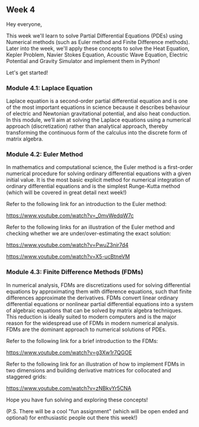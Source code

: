 ## Week 4

Hey everyone,

This week we'll learn to solve Partial Differential Equations (PDEs) using Numerical methods (such as Euler method and Finite Difference methods). Later into the week, we'll apply these concepts to solve the Heat Equation, Kepler Problem, Navier Stokes Equation, Acoustic Wave Equation, Electric Potential and Gravity Simulator and implement them in Python!

Let's get started!


### Module 4.1: Laplace Equation

Laplace equation is a second-order partial differential equation and is one of the most important equations in science because it describes behaviour of electric and Newtonian gravitational potential, and also heat conduction. In this module, we’ll aim at solving the Laplace equations using a numerical approach (discretization) rather than analytical approach, thereby transforming the continuous form of the calculus into the discrete form of matrix algebra.

### Module 4.2: Euler Method 

In mathematics and computational science, the Euler method is a first-order numerical procedure for solving ordinary differential equations with a given initial value. It is the most basic explicit method for numerical integration of ordinary differential equations and is the simplest Runge-Kutta method (which will be covered in great detail next week!) 

Refer to the following link for an introduction to the Euler method: 

https://www.youtube.com/watch?v=_0mvWedqW7c 

Refer to the following links for an illustration of the Euler method and checking whether we are under/over-estimating the exact solution:

https://www.youtube.com/watch?v=PwuZ3nir7d4

https://www.youtube.com/watch?v=X5-ucBtneVM

### Module 4.3: Finite Difference Methods (FDMs)

In numerical analysis, FDMs are discretizations used for solving differential equations by approximating them with difference equations, such that finite differences approximate the derivatives. FDMs convert linear ordinary differential equations or nonlinear partial differential equations into a system of algebraic equations that can be solved by matrix algebra techniques. This reduction is ideally suited to modern computers and is the major reason for the widespread use of FDMs in modern numerical analysis. FDMs are the dominant approach to numerical solutions of PDEs. 

Refer to the following link for a brief introduction to the FDMs:

https://www.youtube.com/watch?v=g3Xw1r7QGOE

Refer to the following link for an illustration of how to implement FDMs in two dimensions and building derivative matrices for collocated and staggered grids:

https://www.youtube.com/watch?v=zNBkvYr5CNA


Hope you have fun solving and exploring these concepts!

(P.S. There will be a cool "fun assignment" (which will be open ended and optional) for enthusiastic people out there this week!)